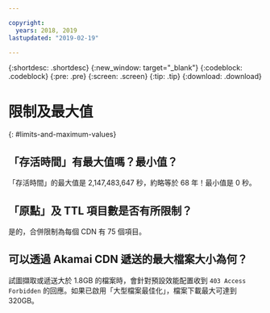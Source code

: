 ```yaml
---

copyright:
  years: 2018, 2019
lastupdated: "2019-02-19"

---
```


{:shortdesc: .shortdesc}
{:new_window: target="_blank"}
{:codeblock: .codeblock}
{:pre: .pre}
{:screen: .screen}
{:tip: .tip}
{:download: .download}

# 限制及最大值
{: #limits-and-maximum-values}

## 「存活時間」有最大值嗎？最小值？

「存活時間」的最大值是 2,147,483,647 秒，約略等於 68 年！最小值是 0 秒。

## 「原點」及 TTL 項目數是否有所限制？

是的，合併限制為每個 CDN 有 75 個項目。

## 可以透過 Akamai CDN 遞送的最大檔案大小為何？

試圖擷取或遞送大於 1.8GB 的檔案時，會針對預設效能配置收到 `403 Access Forbidden` 的回應。如果已啟用「大型檔案最佳化」，檔案下載最大可達到 320GB。
